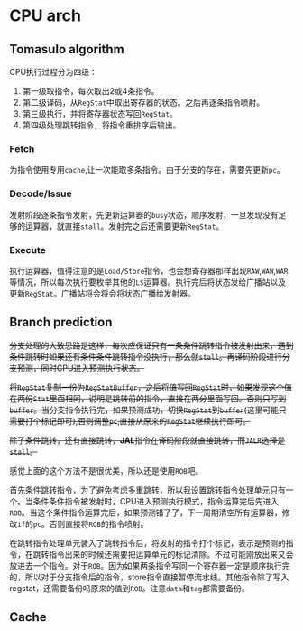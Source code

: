 # CPU arch

## Tomasulo algorithm

CPU执行过程分为四级：

1. 第一级取指令，每次取出2或4条指令。
2. 第二级译码，从`RegStat`中取出寄存器的状态。之后再逐条指令喷射。
3. 第三级执行，并将寄存器状态写回`RegStat`。
4. 第四级处理跳转指令，将指令重排序后输出。

### Fetch

为指令使用专用`cache`,让一次能取多条指令。由于分支的存在，需要先更新`pc`。

### Decode/Issue

发射阶段逐条指令发射，先更新运算器的`busy`状态，顺序发射，一旦发现没有足够的运算器，就直接`stall`。发射完之后还需要更新`RegStat`。

### Execute

执行运算器，值得注意的是`Load/Store`指令，也会想寄存器那样出现`RAW`,`WAW`,`WAR`等情况，所以每次执行要枚举其他的`LS`运算器。执行完后将状态发给广播站以及更新`RegStat`。广播站将会将会将状态广播给发射器。

## Branch prediction

~~分支处理的大致思路是这样，每次应保证只有一条条件跳转指令被发射出来，遇到条件跳转时如果还有条件条件跳转指令没执行，那么就`stall`。再译码阶段进行分支预测，同时CPU进入预测执行状态。~~

~~将`RegStat`复制一份为`RegStatBuffer`，之后将值写回`RegStat`时，如果发现这个值在两份`Stat`里面相同，说明是跳转前的指令，直接在两分里面写回。否则只写到`buffer`。当分支指令执行完，如果预测成功，切换`RegStat`到`buffer`(这里可能只需要打个标记即可),否则调整`pc`,直接从原来的`RegStat`继续执行即可。~~

~~除了条件跳转，还有直接跳转，**JAL**指令在译码阶段就直接跳转，而`JALR`选择是`stall`。~~

感觉上面的这个方法不是很优美，所以还是使用`ROB`吧。

首先条件跳转指令，为了避免考虑多重跳转，所以我设置跳转指令处理单元只有一个。当条件条件指令被发射时，CPU进入预测执行模式，指令运算完后先进入`ROB`。当这个条件指令运算完后，如果预测错了了，下一周期清空所有运算器，修改`if`的`pc`。否则直接将`ROB`的指令喷射。

在跳转指令处理单元装入了跳转指令后，将发射的指令打个标记，表示是预测的指令，在跳转指令出来的时候还需要把运算单元的标记清除。不过可能刚放出来又会放进去一个指令。对于`ROB`。因为如果两条指令写同一个寄存器一定是顺序执行完的，所以对于分支指令后的指令，store指令直接暂停流水线。其他指令除了写入regstat，还需要备份吗原来的值到`ROB`。注意`data`和`tag`都需要备份。

## Cache

